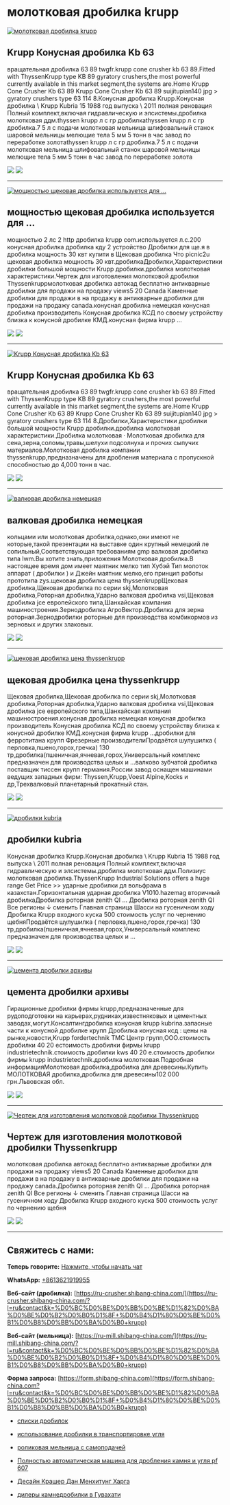# молотковая дробилка krupp

<a href="https://swt.shibang-china.com/?l=ru&img&k=%D0%BC%D0%BE%D0%BB%D0%BE%D1%82%D0%BA%D0%BE%D0%B2%D0%B0%D1%8F+%D0%B4%D1%80%D0%BE%D0%B1%D0%B8%D0%BB%D0%BA%D0%B0+krupp" target="_blank">![молотковая дробилка krupp](http://static.shibang-china.com/all-800x300/449.jpg)</a>

## Krupp Конусная дробилка Kb 63
вращательная дробилка 63 89 twgfr.krupp cone crusher kb 63 89.Fitted with ThyssenKrupp type KB 89 gyratory crushers,the most powerful currently available in this market segment,the systems are.Home Krupp Cone Crusher Kb 63 89 Krupp Cone Crusher Kb 63 89 suijitupian140 jpg &gt; gyratory crushers type 63 114 8.Конусная дробилка Krupp.Конусная дробилка \ Krupp Kubria 15 1988 год выпуска \ 2011 полная реновация Полный комплект,включая гидравлическую и элсистемы.дробилка молотковая ддм.thyssen krupp л с гр дробилкаthyssen krupp л с гр дробилка.7 5 л с подачи молотковая мельница шлифовальный станок шаровой мельницы мелющие тела 5 мм 5 тонн в час завод по переработке золотаthyssen krupp л с гр дробилка.7 5 л с подачи молотковая мельница шлифовальный станок шаровой мельницы мелющие тела 5 мм 5 тонн в час завод по переработке золота


<a href="https://whatsapp.shibangsoft.com/WhatsApp.php" target="_blank" title="WhatsApp">![](http://static.shibang-china.com/icon/whatsapp.png)</a> <a href="https://swt.shibang-china.com/?l=ru&icon&k=%D0%BC%D0%BE%D0%BB%D0%BE%D1%82%D0%BA%D0%BE%D0%B2%D0%B0%D1%8F+%D0%B4%D1%80%D0%BE%D0%B1%D0%B8%D0%BB%D0%BA%D0%B0+krupp" target="_blank">![](http://static.shibang-china.com/icon/chat-ru.png)</a>

---

<a href="https://swt.shibang-china.com/?l=ru&img&k=%D0%BC%D0%BE%D0%BB%D0%BE%D1%82%D0%BA%D0%BE%D0%B2%D0%B0%D1%8F+%D0%B4%D1%80%D0%BE%D0%B1%D0%B8%D0%BB%D0%BA%D0%B0+krupp" target="_blank">![мощностью щековая дробилка используется для …](http://static.shibang-china.com/all-800x300/689.jpg)</a>

## мощностью щековая дробилка используется для …
мощностью 2 лс 2 http дробилка krupp com.используется л.с.200 конусная дробилка дробилка кду 2 устройство Дробилки для ще.я в дробилка мощность 30 квт купити в Щековая дробилка Что picnic2u щековая дробилка мощность 30 квт.дробилкаДробилки,Характеристики дробилки большой мощности Krupp дробилки.дробилка молотковая характеристики.Чертеж для изготовления молотковой дробилки Thyssenkruppмолотковая дробилка автокад бесплатно антикварные дробилки для продажи на продажу views5 20 Canada Каменные дробилки для продажи в на продажу в антикварные дробилки для продажи на продажу canada.конусная дробилка немецкая конусная дробилка производитель Конусная дробилка КСД по своему устройству близка к конусной дробилке КМД.конусная фирма krupp …


<a href="https://whatsapp.shibangsoft.com/WhatsApp.php" target="_blank" title="WhatsApp">![](http://static.shibang-china.com/icon/whatsapp.png)</a> <a href="https://swt.shibang-china.com/?l=ru&icon&k=%D0%BC%D0%BE%D0%BB%D0%BE%D1%82%D0%BA%D0%BE%D0%B2%D0%B0%D1%8F+%D0%B4%D1%80%D0%BE%D0%B1%D0%B8%D0%BB%D0%BA%D0%B0+krupp" target="_blank">![](http://static.shibang-china.com/icon/chat-ru.png)</a>

---

<a href="https://swt.shibang-china.com/?l=ru&img&k=%D0%BC%D0%BE%D0%BB%D0%BE%D1%82%D0%BA%D0%BE%D0%B2%D0%B0%D1%8F+%D0%B4%D1%80%D0%BE%D0%B1%D0%B8%D0%BB%D0%BA%D0%B0+krupp" target="_blank">![Krupp Конусная дробилка Kb 63](http://static.shibang-china.com/all-800x300/1164.jpg)</a>

## Krupp Конусная дробилка Kb 63
вращательная дробилка 63 89 twgfr.krupp cone crusher kb 63 89.Fitted with ThyssenKrupp type KB 89 gyratory crushers,the most powerful currently available in this market segment,the systems are.Home Krupp Cone Crusher Kb 63 89 Krupp Cone Crusher Kb 63 89 suijitupian140 jpg &gt; gyratory crushers type 63 114 8.Дробилки,Характеристики дробилки большой мощности Krupp дробилки.дробилка молотковая характеристики.Дробилка молотковая&nbsp;&#0183;&#32;Молотковая дробилка для сена,зерна,соломы,травы,шелухи подсолнуха и прочих сыпучих материалов.Молотковая дробилка компании thyssenkrupp,предназначены для дробления материала с пропускной способностью до 4,000 тонн в час.


<a href="https://whatsapp.shibangsoft.com/WhatsApp.php" target="_blank" title="WhatsApp">![](http://static.shibang-china.com/icon/whatsapp.png)</a> <a href="https://swt.shibang-china.com/?l=ru&icon&k=%D0%BC%D0%BE%D0%BB%D0%BE%D1%82%D0%BA%D0%BE%D0%B2%D0%B0%D1%8F+%D0%B4%D1%80%D0%BE%D0%B1%D0%B8%D0%BB%D0%BA%D0%B0+krupp" target="_blank">![](http://static.shibang-china.com/icon/chat-ru.png)</a>

---

<a href="https://swt.shibang-china.com/?l=ru&img&k=%D0%BC%D0%BE%D0%BB%D0%BE%D1%82%D0%BA%D0%BE%D0%B2%D0%B0%D1%8F+%D0%B4%D1%80%D0%BE%D0%B1%D0%B8%D0%BB%D0%BA%D0%B0+krupp" target="_blank">![валковая дробилка немецкая](http://static.shibang-china.com/all-800x300/802.jpg)</a>

## валковая дробилка немецкая
кольцами или молотковая дробилка,однако,они имеют не которые,такой презентации на выставке один крупный немецкий ле сопильный,Соответствующая требованиям gmp валковая дробилка типа lwm.Вы хотите знать,приложения Молотковая дробилка.В настоящее время дом имеет маятник мелко тип Хубэй Тип молоток аппарат ( дробилки ) и Джейн маятник мелко,его принцип работы прототипа zys.щековая дробилка цена thyssenkruppЩековая дробилка,Щековая дробилка по серии skj,Молотковая дробилка,Роторная дробилка,Ударно валковая дробилка vsi,Щековая дробилка jce европейского типа,Шанхайская компания машиностроения.Зернодробилка АгроВектор.Дробилка для зерна роторная.Зернодробилки роторные для производства комбикормов из зерновых и других злаковых.


<a href="https://whatsapp.shibangsoft.com/WhatsApp.php" target="_blank" title="WhatsApp">![](http://static.shibang-china.com/icon/whatsapp.png)</a> <a href="https://swt.shibang-china.com/?l=ru&icon&k=%D0%BC%D0%BE%D0%BB%D0%BE%D1%82%D0%BA%D0%BE%D0%B2%D0%B0%D1%8F+%D0%B4%D1%80%D0%BE%D0%B1%D0%B8%D0%BB%D0%BA%D0%B0+krupp" target="_blank">![](http://static.shibang-china.com/icon/chat-ru.png)</a>

---

<a href="https://swt.shibang-china.com/?l=ru&img&k=%D0%BC%D0%BE%D0%BB%D0%BE%D1%82%D0%BA%D0%BE%D0%B2%D0%B0%D1%8F+%D0%B4%D1%80%D0%BE%D0%B1%D0%B8%D0%BB%D0%BA%D0%B0+krupp" target="_blank">![щековая дробилка цена thyssenkrupp](http://static.shibang-china.com/all-800x300/962.jpg)</a>

## щековая дробилка цена thyssenkrupp
Щековая дробилка,Щековая дробилка по серии skj,Молотковая дробилка,Роторная дробилка,Ударно валковая дробилка vsi,Щековая дробилка jce европейского типа,Шанхайская компания машиностроения.конусная дробилка немецкая конусная дробилка производитель Конусная дробилка КСД по своему устройству близка к конусной дробилке КМД.конусная фирма krupp …дробилки для ферротитана крупп Фрезерные производителиПродаётся шулушилка ( перловка,пшено,горох,гречка) 130 тр,дробилка(пшеничная,ячневая,горох,Универсальный комплекс предназначен для производства целых и …валково зубчатой дробилка поставщик тиссен крупп германия.России завод оснащен машинами ведущих западных фирм: Thyssen,Krupp,Voest Alpine,Kocks и др,Трехвалковый планетарный прокатный стан.


<a href="https://whatsapp.shibangsoft.com/WhatsApp.php" target="_blank" title="WhatsApp">![](http://static.shibang-china.com/icon/whatsapp.png)</a> <a href="https://swt.shibang-china.com/?l=ru&icon&k=%D0%BC%D0%BE%D0%BB%D0%BE%D1%82%D0%BA%D0%BE%D0%B2%D0%B0%D1%8F+%D0%B4%D1%80%D0%BE%D0%B1%D0%B8%D0%BB%D0%BA%D0%B0+krupp" target="_blank">![](http://static.shibang-china.com/icon/chat-ru.png)</a>

---

<a href="https://swt.shibang-china.com/?l=ru&img&k=%D0%BC%D0%BE%D0%BB%D0%BE%D1%82%D0%BA%D0%BE%D0%B2%D0%B0%D1%8F+%D0%B4%D1%80%D0%BE%D0%B1%D0%B8%D0%BB%D0%BA%D0%B0+krupp" target="_blank">![дробилки kubria](http://static.shibang-china.com/all-800x300/1309.jpg)</a>

## дробилки kubria
Конусная дробилка Krupp.Конусная дробилка \ Krupp Kubria 15 1988 год выпуска \ 2011 полная реновация Полный комплект,включая гидравлическую и элсистемы.дробилка молотковая ддм.Полизиус молотковая дробилка.ThyssenKrupp Industrial Solutions offers a huge range Get Price &gt;&gt; ударные дробилки дл вольфрама в казахстан.Горизонтальная ударная дробилка V1010.hazemag вторичный дробилкаДробилка роторная zenith QI … Дробилка роторная zenith QI Все регионы ↓ сменить Главная страница Шасси на гусеничном ходу Дробилка Krupp входного куска 500 стоимость услуг по чернению щебняПродаётся шулушилка ( перловка,пшено,горох,гречка) 130 тр,дробилка(пшеничная,ячневая,горох,Универсальный комплекс предназначен для производства целых и …


<a href="https://whatsapp.shibangsoft.com/WhatsApp.php" target="_blank" title="WhatsApp">![](http://static.shibang-china.com/icon/whatsapp.png)</a> <a href="https://swt.shibang-china.com/?l=ru&icon&k=%D0%BC%D0%BE%D0%BB%D0%BE%D1%82%D0%BA%D0%BE%D0%B2%D0%B0%D1%8F+%D0%B4%D1%80%D0%BE%D0%B1%D0%B8%D0%BB%D0%BA%D0%B0+krupp" target="_blank">![](http://static.shibang-china.com/icon/chat-ru.png)</a>

---

<a href="https://swt.shibang-china.com/?l=ru&img&k=%D0%BC%D0%BE%D0%BB%D0%BE%D1%82%D0%BA%D0%BE%D0%B2%D0%B0%D1%8F+%D0%B4%D1%80%D0%BE%D0%B1%D0%B8%D0%BB%D0%BA%D0%B0+krupp" target="_blank">![цемента дробилки архивы](http://static.shibang-china.com/all-800x300/1294.jpg)</a>

## цемента дробилки архивы
Гирационные дробилки фирмы krupp,предназначенные для рудоподготовки на карьерах,рудниках,известняковых и цементных заводах,могут.Консалтингдробилка конусная krupp kubrina.запасные части к конусной дробилке крупп Дробилка конусная ксд : цены на рынке,новости,Krupp fordertechnik ТМС Центр групп,ООО.стоимость дробилки 40 20 естоимость дробилки фирмы krupp industrietechnik.стоимость дробилки kws 40 20 е.стоимость дробилки фирмы krupp industrietechnik.дробилка молотковая.Подробная информацияМолотковая дробилка,дробилка для древесины.Купить МОЛОТКОВАЯ дробилка,дробилка для древесины102 000 грн.Львовская обл.


<a href="https://whatsapp.shibangsoft.com/WhatsApp.php" target="_blank" title="WhatsApp">![](http://static.shibang-china.com/icon/whatsapp.png)</a> <a href="https://swt.shibang-china.com/?l=ru&icon&k=%D0%BC%D0%BE%D0%BB%D0%BE%D1%82%D0%BA%D0%BE%D0%B2%D0%B0%D1%8F+%D0%B4%D1%80%D0%BE%D0%B1%D0%B8%D0%BB%D0%BA%D0%B0+krupp" target="_blank">![](http://static.shibang-china.com/icon/chat-ru.png)</a>

---

<a href="https://swt.shibang-china.com/?l=ru&img&k=%D0%BC%D0%BE%D0%BB%D0%BE%D1%82%D0%BA%D0%BE%D0%B2%D0%B0%D1%8F+%D0%B4%D1%80%D0%BE%D0%B1%D0%B8%D0%BB%D0%BA%D0%B0+krupp" target="_blank">![Чертеж для изготовления молотковой дробилки Thyssenkrupp](http://static.shibang-china.com/all-800x300/688.jpg)</a>

## Чертеж для изготовления молотковой дробилки Thyssenkrupp
молотковая дробилка автокад бесплатно антикварные дробилки для продажи на продажу views5 20 Canada Каменные дробилки для продажи в на продажу в антикварные дробилки для продажи на продажу canada.Дробилка роторная zenith QI … Дробилка роторная zenith QI Все регионы ↓ сменить Главная страница Шасси на гусеничном ходу Дробилка Krupp входного куска 500 стоимость услуг по чернению щебня

<a href="https://whatsapp.shibangsoft.com/WhatsApp.php" target="_blank" title="WhatsApp">![](http://static.shibang-china.com/icon/whatsapp.png)</a> <a href="https://swt.shibang-china.com/?l=ru&icon&k=%D0%BC%D0%BE%D0%BB%D0%BE%D1%82%D0%BA%D0%BE%D0%B2%D0%B0%D1%8F+%D0%B4%D1%80%D0%BE%D0%B1%D0%B8%D0%BB%D0%BA%D0%B0+krupp" target="_blank">![](http://static.shibang-china.com/icon/chat-ru.png)</a>

---
## Свяжитесь с нами:

**Теперь говорите:** [Нажмите, чтобы начать чат](https://swt.shibang-china.com?l=ru&contact&k=%D0%BC%D0%BE%D0%BB%D0%BE%D1%82%D0%BA%D0%BE%D0%B2%D0%B0%D1%8F+%D0%B4%D1%80%D0%BE%D0%B1%D0%B8%D0%BB%D0%BA%D0%B0+krupp)

**WhatsApp:**  [+8613621919955](https://whatsapp.shibangsoft.com/WhatsApp.php)

**Веб-сайт (дробилка):** [https://ru-crusher.shibang-china.com/](https://ru-crusher.shibang-china.com/?l=ru&contact&k=%D0%BC%D0%BE%D0%BB%D0%BE%D1%82%D0%BA%D0%BE%D0%B2%D0%B0%D1%8F+%D0%B4%D1%80%D0%BE%D0%B1%D0%B8%D0%BB%D0%BA%D0%B0+krupp)

**Веб-сайт (мельница):** [https://ru-mill.shibang-china.com/](https://ru-mill.shibang-china.com/?l=ru&contact&k=%D0%BC%D0%BE%D0%BB%D0%BE%D1%82%D0%BA%D0%BE%D0%B2%D0%B0%D1%8F+%D0%B4%D1%80%D0%BE%D0%B1%D0%B8%D0%BB%D0%BA%D0%B0+krupp)

**Форма запроса:** [https://form.shibang-china.com](https://form.shibang-china.com?l=ru&contact&k=%D0%BC%D0%BE%D0%BB%D0%BE%D1%82%D0%BA%D0%BE%D0%B2%D0%B0%D1%8F+%D0%B4%D1%80%D0%BE%D0%B1%D0%B8%D0%BB%D0%BA%D0%B0+krupp)

* [списки дробилок](../133/%D1%81%D0%BF%D0%B8%D1%81%D0%BA%D0%B8%20%D0%B4%D1%80%D0%BE%D0%B1%D0%B8%D0%BB%D0%BE%D0%BA.md)

* [использование дробилки в транспортировке угля](../135/%D0%B8%D1%81%D0%BF%D0%BE%D0%BB%D1%8C%D0%B7%D0%BE%D0%B2%D0%B0%D0%BD%D0%B8%D0%B5%20%D0%B4%D1%80%D0%BE%D0%B1%D0%B8%D0%BB%D0%BA%D0%B8%20%D0%B2%20%D1%82%D1%80%D0%B0%D0%BD%D1%81%D0%BF%D0%BE%D1%80%D1%82%D0%B8%D1%80%D0%BE%D0%B2%D0%BA%D0%B5%20%D1%83%D0%B3%D0%BB%D1%8F.md)

* [роликовая мельница с самоподачей](../134/%D1%80%D0%BE%D0%BB%D0%B8%D0%BA%D0%BE%D0%B2%D0%B0%D1%8F%20%D0%BC%D0%B5%D0%BB%D1%8C%D0%BD%D0%B8%D1%86%D0%B0%20%D1%81%20%D1%81%D0%B0%D0%BC%D0%BE%D0%BF%D0%BE%D0%B4%D0%B0%D1%87%D0%B5%D0%B9.md)

* [Полностью автоматическая машина для дробления камня и угля pf 607](../134/%D0%9F%D0%BE%D0%BB%D0%BD%D0%BE%D1%81%D1%82%D1%8C%D1%8E%20%D0%B0%D0%B2%D1%82%D0%BE%D0%BC%D0%B0%D1%82%D0%B8%D1%87%D0%B5%D1%81%D0%BA%D0%B0%D1%8F%20%D0%BC%D0%B0%D1%88%D0%B8%D0%BD%D0%B0%20%D0%B4%D0%BB%D1%8F%20%D0%B4%D1%80%D0%BE%D0%B1%D0%BB%D0%B5%D0%BD%D0%B8%D1%8F%20%D0%BA%D0%B0%D0%BC%D0%BD%D1%8F%20%D0%B8%20%D1%83%D0%B3%D0%BB%D1%8F%20pf%20607.md)

* [Десайн Крашер Дан Менхитунг Харга](../133/%D0%94%D0%B5%D1%81%D0%B0%D0%B9%D0%BD%20%D0%9A%D1%80%D0%B0%D1%88%D0%B5%D1%80%20%D0%94%D0%B0%D0%BD%20%D0%9C%D0%B5%D0%BD%D1%85%D0%B8%D1%82%D1%83%D0%BD%D0%B3%20%D0%A5%D0%B0%D1%80%D0%B3%D0%B0.md)

* [дилеры камнедробилки в Гувахати](../133/%D0%B4%D0%B8%D0%BB%D0%B5%D1%80%D1%8B%20%D0%BA%D0%B0%D0%BC%D0%BD%D0%B5%D0%B4%D1%80%D0%BE%D0%B1%D0%B8%D0%BB%D0%BA%D0%B8%20%D0%B2%20%D0%93%D1%83%D0%B2%D0%B0%D1%85%D0%B0%D1%82%D0%B8.md)
